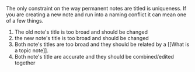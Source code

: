 The only constraint on the way permanent notes are titled is uniqueness. If you are creating a new note and run into a naming conflict it can mean one of a few things.
1. The old note's title is too broad and should be changed
2. the new note's title is too broad and should be changed
3. Both note's titles are too broad and they should be related by a [[What is a topic note]]. 
4. Both note's title are accurate and they should be combined/edited together